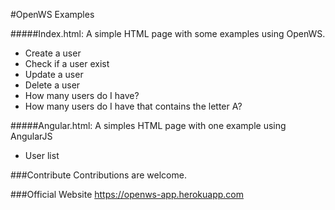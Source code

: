 #OpenWS Examples

#####Index.html: A simple HTML page with some examples using OpenWS.

- Create a user
- Check if a user exist
- Update a user
- Delete a user
- How many users do I have?
- How many users do I have that contains the letter A?

#####Angular.html: A simples HTML page with one example using AngularJS

- User list

###Contribute
Contributions are welcome.

###Official Website
https://openws-app.herokuapp.com
